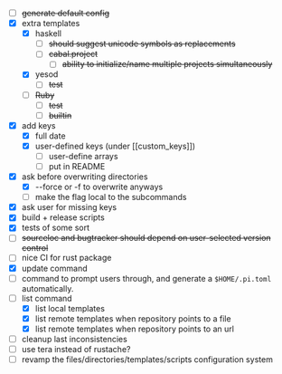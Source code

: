 - [ ] ~~generate default config~~
- [x] extra templates
  - [x] haskell
    - [ ] ~~should suggest unicode symbols as replacements~~
    - [ ] ~~cabal.project~~
      - [ ] ~~ability to initialize/name multiple projects simultaneously~~
  - [x] yesod
    - [ ] ~~test~~
  - [ ] ~~Ruby~~
    - [ ] ~~test~~
    - [ ] ~~builtin~~
- [x] add keys
  - [x] full date
  - [x] user-defined keys (under [[custom_keys]])
    - [ ] user-define arrays
    - [ ] put in README
- [x] ask before overwriting directories
  - [x] --force or -f to overwrite anyways
  - [ ] make the flag local to the subcommands
- [x] ask user for missing keys
- [x] build + release scripts
- [x] tests of some sort
- [ ] ~~sourceloc and bugtracker should depend on user-selected version control~~
- [ ] nice CI for rust package
- [x] update command
- [ ] command to prompt users through, and generate a `$HOME/.pi.toml` automatically.
- [ ] list command
  - [x] list local templates
  - [x] list remote templates when repository points to a file
  - [x] list remote templates when repository points to an url
- [ ] cleanup last inconsistencies
- [ ] use tera instead of rustache?
- [ ] revamp the files/directories/templates/scripts configuration system
